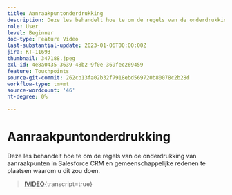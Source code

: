 ```yaml
---
title: Aanraakpuntonderdrukking
description: Deze les behandelt hoe te om de regels van de onderdrukking van aanraakpunten in Salesforce CRM en gemeenschappelijke redenen te plaatsen waarom u dit zou doen.
role: User
level: Beginner
doc-type: Feature Video
last-substantial-update: 2023-01-06T00:00:00Z
jira: KT-11693
thumbnail: 347188.jpeg
exl-id: 4e8a0435-3639-48b2-9f0e-369fec269459
feature: Touchpoints
source-git-commit: 262cb13fa02b32f7918ebd569720b80078c2b28d
workflow-type: tm+mt
source-wordcount: '46'
ht-degree: 0%

---
```


# Aanraakpuntonderdrukking

Deze les behandelt hoe te om de regels van de onderdrukking van aanraakpunten in Salesforce CRM en gemeenschappelijke redenen te plaatsen waarom u dit zou doen.

>[!VIDEO](https://video.tv.adobe.com/v/347188/?learn=on){transcript=true}
